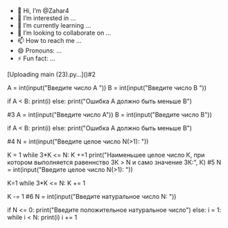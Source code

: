 - 👋 Hi, I’m @Zahar4
- 👀 I’m interested in ...
- 🌱 I’m currently learning ...
- 💞️ I’m looking to collaborate on ...
- 📫 How to reach me ...
- 😄 Pronouns: ...
- ⚡ Fun fact: ...

<!---
Zahar4/Zahar4 is a ✨ special ✨ repository because its `README.md` (this file) appears on your GitHub profile.
You can click the Preview link to take a look at your changes.
--->[Uploading main (23).py…]()#2 
A = int(input("Введите число А "))
В = int(input("Введите число В "))

if A < B:
    print(i)
else: 
    print("Ошибка А должно быть меньше В")
    
#3
А = int(input("Введите число А"))
В = int(input("Введите число В"))

if A < B: 
        print(i)
else: 
    print("Ошибка А должно быть меньше В")
    
#4
N = int(input("Введите целое число N(>1): "))

K = 1 
while 3*K <= N:
    K +=1 
print("Наименьшее целое число К, при котором выполняется равеннство 3К > N и само значение 3К:", К)
#5
 N = int(input("Введите целое число N(>1): "))
 
K=1 
while 3*K <= N: 
    K += 1 
    
K -= 1
#6
N = int(input("Введите натуральное число N: "))

if N <= 0:
    print("Введите положительное натуральное число")
else:
    i = 1: 
        while i < N:
            print(i)
            i += 1 

